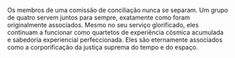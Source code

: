 ﻿Os membros de uma comissão de conciliação nunca se separam. Um grupo de quatro servem juntos para sempre, exatamente como foram originalmente associados. Mesmo no seu serviço glorificado, eles continuam a funcionar como quartetos de experiência cósmica acumulada e sabedoria experiencial perfeccionada. Eles são eternamente associados como a corporificação da justiça suprema do tempo e do espaço.